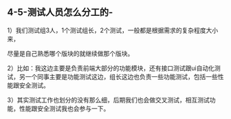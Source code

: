 ## 4-5-测试人员怎么分工的-

1）我们测试组3人，1个测试组长，2个测试，一般都是根据需求的复杂程度大小来，

尽量是自己熟悉哪个版块的就继续做那个版块。

2）比如：我这边主要是负责前端大部分的功能模块，还有接口测试跟ui自动化测试，另一个同事主要是功能测试这边，组长这边也负责一些功能测试，包括一些性能跟安全测试。

3）其实测试工作也划分的没有那么细，后期我们也会做交叉测试，相互测试功能，性能跟安全测试我也会参与一下。
